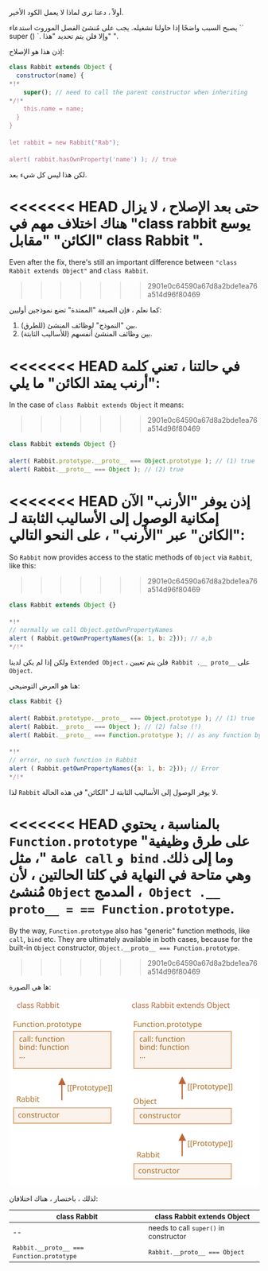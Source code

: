 أولاً ، دعنا نرى لماذا لا يعمل الكود الأخير.

يصبح السبب واضحًا إذا حاولنا تشغيله. يجب على مُنشئ الفصل الموروث استدعاء `` super () `. وإلا فلن يتم تحديد "هذا" ".

إذن هذا هو الإصلاح:

```js run
class Rabbit extends Object {
  constructor(name) {
*!*
    super(); // need to call the parent constructor when inheriting
*/!*
    this.name = name;
  }
}

let rabbit = new Rabbit("Rab");

alert( rabbit.hasOwnProperty('name') ); // true
```

لكن هذا ليس كل شيء بعد.

<<<<<<< HEAD
حتى بعد الإصلاح ، لا يزال هناك اختلاف مهم في "class rabbit يوسع الكائن" "مقابل" class Rabbit ".
=======
Even after the fix, there's still an important difference between `"class Rabbit extends Object"` and `class Rabbit`.
>>>>>>> 2901e0c64590a67d8a2bde1ea76a514d96f80469

كما نعلم ، فإن الصيغة "الممتدة" تضع نموذجين أوليين:

1. بين "النموذج" لوظائف المنشئ (للطرق).
2. بين وظائف المنشئ أنفسهم (للأساليب الثابتة).

<<<<<<< HEAD
في حالتنا ، تعني كلمة "أرنب يمتد الكائن" ما يلي:
=======
In the case of `class Rabbit extends Object` it means:
>>>>>>> 2901e0c64590a67d8a2bde1ea76a514d96f80469

```js run
class Rabbit extends Object {}

alert( Rabbit.prototype.__proto__ === Object.prototype ); // (1) true
alert( Rabbit.__proto__ === Object ); // (2) true
```

<<<<<<< HEAD
إذن يوفر "الأرنب" الآن إمكانية الوصول إلى الأساليب الثابتة لـ "الكائن" عبر "الأرنب" ، على النحو التالي:
=======
So `Rabbit` now provides access to the static methods of `Object` via `Rabbit`, like this:
>>>>>>> 2901e0c64590a67d8a2bde1ea76a514d96f80469

```js run
class Rabbit extends Object {}

*!*
// normally we call Object.getOwnPropertyNames
alert ( Rabbit.getOwnPropertyNames({a: 1, b: 2})); // a,b
*/!*
```

ولكن إذا لم يكن لدينا `Extended Object` ، فلن يتم تعيين` Rabbit .__ proto__` على `Object`.

هنا هو العرض التوضيحي:

```js run
class Rabbit {}

alert( Rabbit.prototype.__proto__ === Object.prototype ); // (1) true
alert( Rabbit.__proto__ === Object ); // (2) false (!)
alert( Rabbit.__proto__ === Function.prototype ); // as any function by default

*!*
// error, no such function in Rabbit
alert ( Rabbit.getOwnPropertyNames({a: 1, b: 2})); // Error
*/!*
```

لذا `Rabbit` لا يوفر الوصول إلى الأساليب الثابتة لـ "الكائن" في هذه الحالة.

<<<<<<< HEAD
بالمناسبة ، يحتوي `Function.prototype` على طرق وظيفية" عامة "، مثل` call` و` bind` وما إلى ذلك. وهي متاحة في النهاية في كلتا الحالتين ، لأن مُنشئ `Object` المدمج ،` Object .__ proto__ = == Function.prototype`.
=======
By the way, `Function.prototype` also has "generic" function methods, like `call`, `bind` etc. They are ultimately available in both cases, because for the built-in `Object` constructor, `Object.__proto__ === Function.prototype`.
>>>>>>> 2901e0c64590a67d8a2bde1ea76a514d96f80469

ها هي الصورة:

![](rabbit-extends-object.svg)

لذلك ، باختصار ، هناك اختلافان:

| class Rabbit | class Rabbit extends Object  |
|--------------|------------------------------|
| --             | needs to call `super()` in constructor |
| `Rabbit.__proto__ === Function.prototype` | `Rabbit.__proto__ === Object` |

